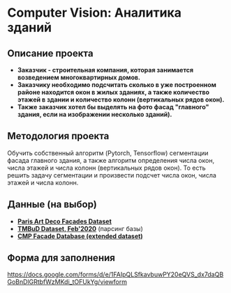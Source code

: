 # Computer Vision: Аналитика зданий

## Описание проекта
* **Заказчик - строительная компания, которая занимается возведением многоквартирных домов.**
* **Заказчику необходимо подсчитать сколько в уже построенном районе находится окон в жилых зданиях, а также количество этажей в здании и количество колонн (вертикальных рядов окон).**
* **Также заказчик хотел бы выделять на фото фасад "главного" здания, если на изображении несколько зданий).**

## Методология проекта

Обучить собственный алгоритм (Pytorch, Tensorflow) сегментации фасада главного здания, а также алгоритм определения числа окон, числа этажей и числа колонн (вертикальных рядов окон). То есть решить задачу сегментации и произвести подсчет числа окон, числа этажей и числа колонн.

## Данные (на выбор)

* **[Paris Art Deco Facades Dataset](https://github.com/raghudeep/ParisArtDecoFacadesDataset/)**
* **[TMBuD Dataset, Feb'2020](https://github.com/CipiOrhei/TMBuD)** (парсинг базы)
* **[CMP Facade Database (extended dataset)](https://cmp.felk.cvut.cz/~tylecr1/facade/)**

## Форма для заполнения
https://docs.google.com/forms/d/e/1FAIpQLSfkavbuwPY20eQVS_dx7daQBGoBnDlGRtbfWzMKdi_tOFUkYg/viewform 

